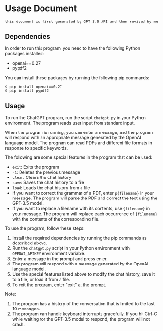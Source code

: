 # Usage Document
`this document is first generated by GPT 3.5 API and then revised by me`
## Dependencies

In order to run this program, you need to have the following Python packages installed:

- openai==0.27
- pypdf2

You can install these packages by running the following pip commands:

```
$ pip install openai==0.27
$ pip install pypdf2
```

## Usage

To run the ChatGPT program, run the script `chatgpt.py` in your Python environment. The program reads user input from standard input.

When the program is running, you can enter a message, and the program will respond with an appropriate message generated by the OpenAI language model. The program can read PDFs and different file formats in response to specific keywords.

The following are some special features in the program that can be used:

- `exit`: Exits the program
- `-1`: Deletes the previous message
- `clear`: Clears the chat history
- `save`: Saves the chat history to a file
- `load`: Loads the chat history from a file
- If you want to correct the grammar of a PDF, enter `p{filename}` in your message. The program will parse the PDF and correct the text using the GPT-3.5 model.
- If you want to replace a filename with its contents, use `{filename}` in your message. The program will replace each occurrence of `{filename}` with the contents of the corresponding file.

To use the program, follow these steps:

1. Install the required dependencies by running the pip commands as described above.
2. Run the `chatgpt.py` script in your Python environment with `OPENAI_APIKEY` environment variable.
3. Enter a message in the prompt and press enter.
4. The program will respond with a message generated by the OpenAI language model.
5. Use the special features listed above to modify the chat history, save it to a file, or load it from a file.
6. To exit the program, enter "exit" at the prompt.

Note:
1. The program has a history of the conversation that is limited to the last 10 messages.
2. The program can handle keyboard interrupts gracefully. If you hit Ctrl-C while waiting for the GPT-3.5 model to respond, the program will not crash.